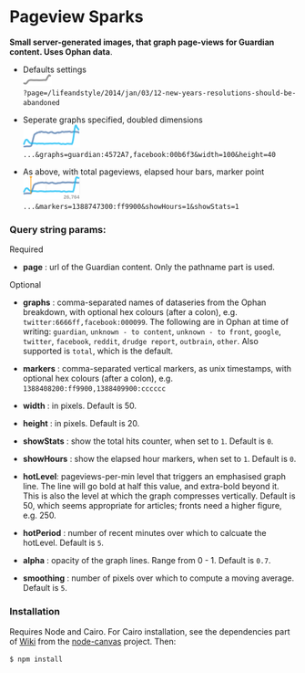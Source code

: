 Pageview Sparks
===============

__Small server-generated images, that graph page-views for Guardian content. Uses Ophan data__. 

* Defaults settings  
![](./example/example01.png)  
`?page=/lifeandstyle/2014/jan/03/12-new-years-resolutions-should-be-abandoned`

* Seperate graphs specified, doubled dimensions  
![](./example/example02.png)  
`...&graphs=guardian:4572A7,facebook:00b6f3&width=100&height=40`

* As above, with total pageviews, elapsed hour bars, marker point  
![](./example/example03.png)  
`...&markers=1388747300:ff9900&showHours=1&showStats=1`

### Query string params:

Required

* __page__ : url of the Guardian content. Only the pathname part is used.

Optional

* __graphs__ : comma-separated names of dataseries from the Ophan breakdown, with optional hex colours (after a colon), e.g. `twitter:6666ff,facebook:000099`. The following are in Ophan at time of writing: `guardian`, `unknown - to content`, `unknown - to front`, `google`, `twitter`, `facebook`, `reddit`, `drudge report`, `outbrain`, `other`. Also supported is `total`, which is the default.

* __markers__ : comma-separated vertical markers, as unix timestamps, with optional hex colours (after a colon), e.g. `1388408200:ff9900,1388409900:cccccc`

* __width__ : in pixels. Default is 50.

* __height__ : in pixels. Default is 20.

* __showStats__ : show the total hits counter, when set to `1`. Default is `0`.

* __showHours__ :  show the elapsed hour markers, when set to `1`. Default is `0`.

* __hotLevel__:  pageviews-per-min level that triggers an emphasised graph line. The line will go bold at half this value, and extra-bold beyond it. This is also the level at which the graph compresses vertically. Default is 50, which seems appropriate for articles; fronts need a higher figure, e.g. 250.

* __hotPeriod__ : number of recent minutes over which to calcuate the hotLevel. Default is `5`.

* __alpha__ : opacity of the graph lines. Range from 0 - 1. Default is `0.7`.

* __smoothing__ : number of pixels over which to compute a moving average. Default is `5`.

### Installation

Requires Node and Cairo. For Cairo installation, see the dependencies part of [Wiki](https://github.com/LearnBoost/node-canvas/wiki/_pages) from the [node-canvas](https://github.com/LearnBoost/node-canvas) project. Then:

```
$ npm install
```
